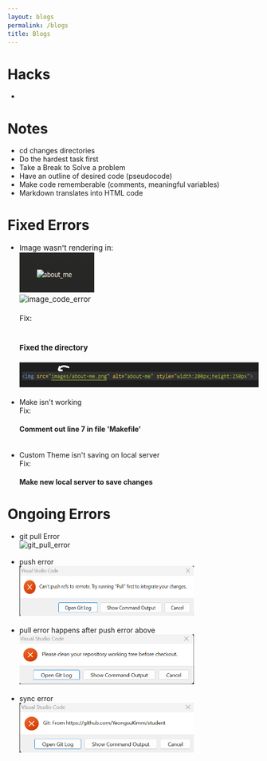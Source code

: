 ```yaml
---
layout: blogs
permalink: /blogs
title: Blogs
---
```

<h1>Hacks</h1>
<ul>
    <li></li>
</ul>
<h1>Notes</h1>
<ul>
    <li>cd changes directories</li>
    <li>Do the hardest task first</li>
    <li>Take a Break to Solve a problem</li>
    <li>Have an outline of desired code (pseudocode)</li>
    <li>Make code rememberable (comments, meaningful variables)</li>
    <li>Markdown translates into HTML code</li>

</ul>
<h1>Fixed Errors</h1>
<ul>
    <li style="font-size:15px">
        Image wasn't rendering in:<br>
        <img src="images/image_render_error.png" alt="image_error" style="width:150px;height:80px"><br>
        <img src="images/img_code.png" alt="image_code_error" style="width:400px;height:60px"><br><br>
        Fix:<br><br>
        <h4>Fixed the directory</h4>
        <img src="images/image_fix.png" alt="image_code_fix" style="width:500px;height:50px">
    </li>
    <br>
    <li>
        Make isn't working<br>
        Fix:<br>
        <h4>Comment out line 7 in file 'Makefile'</h4>
    </li>
    <br>
    <li>Custom Theme isn't saving on local server
        <br>
        Fix:
        <h4>Make new local server to save changes</h4>
    </li>
</ul>
<h1>Ongoing Errors</h1>
<ul>
    <li>git pull Error<br>
        <img src="images/git_pull_err.png" alt="git_pull_error" style="height:50px;width:500px">
    </li>
    <br>
    <li>push error
        <br>
        <img src="images/push_error.png" alt="push_error" height="100" width="350">    
    </li>
    <br>
    <li>pull error happens after push error above<br>
        <img src="images/pull_error.png" alt="pull_error" height="100" width="350">
    </li>
    <br>    
    <li>sync error<br>
        <img src="images/syncerror.png" alt="sync_error" height="100" width="350">
    </li>
</ul>

<!-- 
<h1>To-do</h1>
<html>
    <head>
    </head>
    <body>
        <script>
            console.log(todo);
        </script>
    </body>
</html> -->
